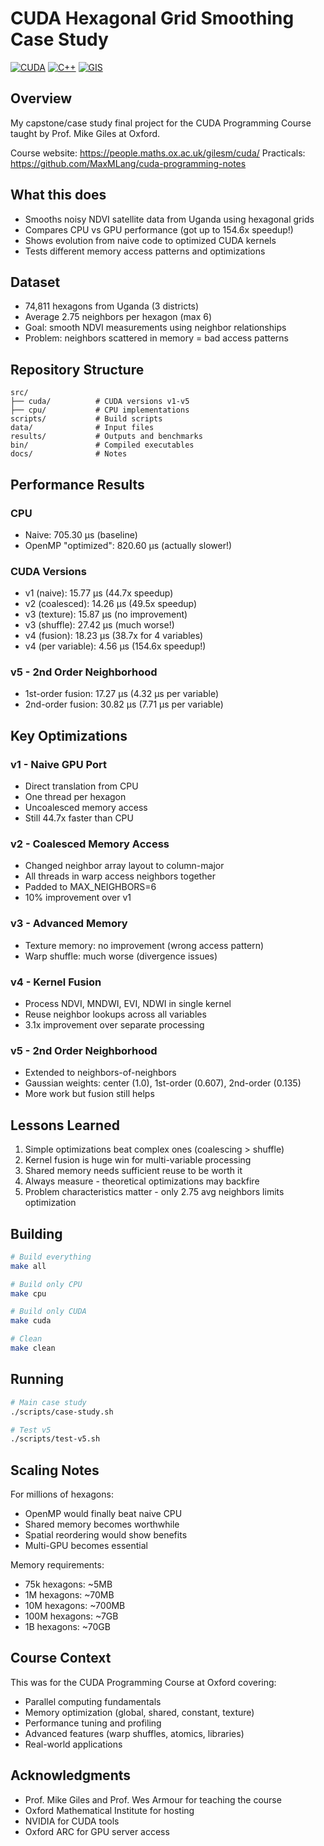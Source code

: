 # CUDA Hexagonal Grid Smoothing Case Study

[![CUDA](https://img.shields.io/badge/CUDA-11.0+-green.svg)](https://developer.nvidia.com/cuda-zone)
[![C++](https://img.shields.io/badge/C++-17-blue.svg)](https://isocpp.org/)
[![GIS](https://img.shields.io/badge/GIS-Satellite%20Data-orange.svg)](https://en.wikipedia.org/wiki/Geographic_information_system)

## Overview

My capstone/case study final project for the CUDA Programming Course taught by Prof. Mike Giles at Oxford.

Course website: https://people.maths.ox.ac.uk/gilesm/cuda/
Practicals: https://github.com/MaxMLang/cuda-programming-notes 

## What this does

- Smooths noisy NDVI satellite data from Uganda using hexagonal grids
- Compares CPU vs GPU performance (got up to 154.6x speedup!)
- Shows evolution from naive code to optimized CUDA kernels
- Tests different memory access patterns and optimizations

## Dataset

- 74,811 hexagons from Uganda (3 districts)
- Average 2.75 neighbors per hexagon (max 6)
- Goal: smooth NDVI measurements using neighbor relationships
- Problem: neighbors scattered in memory = bad access patterns

## Repository Structure

```
src/
├── cuda/          # CUDA versions v1-v5
├── cpu/           # CPU implementations
scripts/           # Build scripts
data/              # Input files
results/           # Outputs and benchmarks
bin/               # Compiled executables
docs/              # Notes
```

## Performance Results

### CPU
- Naive: 705.30 μs (baseline)
- OpenMP "optimized": 820.60 μs (actually slower!)

### CUDA Versions
- v1 (naive): 15.77 μs (44.7x speedup)
- v2 (coalesced): 14.26 μs (49.5x speedup)
- v3 (texture): 15.87 μs (no improvement)
- v3 (shuffle): 27.42 μs (much worse!)
- v4 (fusion): 18.23 μs (38.7x for 4 variables)
- v4 (per variable): 4.56 μs (154.6x speedup!)

### v5 - 2nd Order Neighborhood
- 1st-order fusion: 17.27 μs (4.32 μs per variable)
- 2nd-order fusion: 30.82 μs (7.71 μs per variable)

## Key Optimizations

### v1 - Naive GPU Port
- Direct translation from CPU
- One thread per hexagon
- Uncoalesced memory access
- Still 44.7x faster than CPU

### v2 - Coalesced Memory Access
- Changed neighbor array layout to column-major
- All threads in warp access neighbors together
- Padded to MAX_NEIGHBORS=6
- 10% improvement over v1

### v3 - Advanced Memory
- Texture memory: no improvement (wrong access pattern)
- Warp shuffle: much worse (divergence issues)

### v4 - Kernel Fusion
- Process NDVI, MNDWI, EVI, NDWI in single kernel
- Reuse neighbor lookups across all variables
- 3.1x improvement over separate processing

### v5 - 2nd Order Neighborhood
- Extended to neighbors-of-neighbors
- Gaussian weights: center (1.0), 1st-order (0.607), 2nd-order (0.135)
- More work but fusion still helps

## Lessons Learned

1. Simple optimizations beat complex ones (coalescing > shuffle)
2. Kernel fusion is huge win for multi-variable processing
3. Shared memory needs sufficient reuse to be worth it
4. Always measure - theoretical optimizations may backfire
5. Problem characteristics matter - only 2.75 avg neighbors limits optimization

## Building

```bash
# Build everything
make all

# Build only CPU
make cpu

# Build only CUDA
make cuda

# Clean
make clean
```

## Running

```bash
# Main case study
./scripts/case-study.sh

# Test v5
./scripts/test-v5.sh
```

## Scaling Notes

For millions of hexagons:
- OpenMP would finally beat naive CPU
- Shared memory becomes worthwhile
- Spatial reordering would show benefits
- Multi-GPU becomes essential

Memory requirements:
- 75k hexagons: ~5MB
- 1M hexagons: ~70MB
- 10M hexagons: ~700MB
- 100M hexagons: ~7GB
- 1B hexagons: ~70GB

## Course Context

This was for the CUDA Programming Course at Oxford covering:
- Parallel computing fundamentals
- Memory optimization (global, shared, constant, texture)
- Performance tuning and profiling
- Advanced features (warp shuffles, atomics, libraries)
- Real-world applications

## Acknowledgments

- Prof. Mike Giles and Prof. Wes Armour for teaching the course
- Oxford Mathematical Institute for hosting
- NVIDIA for CUDA tools
- Oxford ARC for GPU server access
